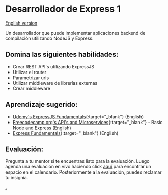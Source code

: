 # Desarrollador de Express 1

[English version](express1.md)

Un desarrollador que puede implementar aplicaciones backend de compilación utilizando NodeJS y Express.

## Domina las siguientes habilidades:

- Crear REST API's utilizando ExpressJS
- Utilizar el router
- Parametrizar urls
- Utilizar middleware de librerías externas
- Crear middleware

## Aprendizaje sugerido:

- [Udemy's ExpressJS Fundamentals](https://www.udemy.com/course/expressjs-fundamentals/){:target="\_blank"} (English)
- [Freecodecamp.org's API's and Microservices](https://www.freecodecamp.org/learn){:target="\_blank"} - Basic Node and Express (English)
- [Express Fundamentals](https://www.rithmschool.com/courses/node-express-fundamentals){:target="\_blank"} (English)

## Evaluación:

Pregunta a tu mentor si te encuentras listo para la evaluación. Luego agenda una evaluación en vivo haciendo click [aquí](https://webdev.codex.academy/mastery-eval-4?badge=VIdEr0C6R2-mk1KPovI7DA) para encontrar un espacio en el calendario. Posteriormente a la evaluación, puedes reclamar tu insignia.

[.](level-4)
